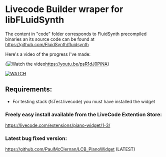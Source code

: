 # Livecode Builder wraper for libFLuidSynth

The content in "code" folder  corresponds to FluidSynth precompiled binaries an its source code can be found at https://github.com/FluidSynth/fluidsynth

Here's a video of the progress I've made:

(![Watch the video](https://i.ytimg.com/vi/psR1dJ0PiNA/default.jpg)https://youtu.be/psR1dJ0PiNA)


[![WATCH](https://i.ytimg.com/vi/psR1dJ0PiNA/default.jpg)](https://youtu.be/psR1dJ0PiNA "Demo Video")

## Requirements:
 * For testing stack (fsTest.livecode) you must have installed the widget
### Freely easy install available from the LiveCode Extention Store:
https://livecode.com/extensions/piano-widget/1-3/
### Latest bug fixed version:
https://github.com/PaulMcClernan/LCB_PianoWidget (LATEST)

